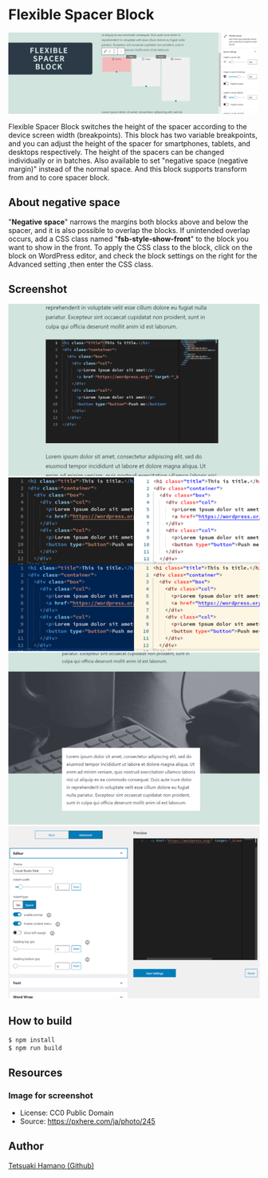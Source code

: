 # Flexible Spacer Block

![Header](https://raw.githubusercontent.com/t-hamano/flexible-spacer-block/main/wp-assets/banner-1544x500.png)

Flexible Spacer Block switches the height of the spacer according to the device screen width (breakpoints).
This block has two variable breakpoints, and you can adjust the height of the spacer for smartphones, tablets, and desktops respectively.
The height of the spacers can be changed individually or in batches.
Also available to set "negative space (negative margin)" instead of the normal space.
And this block supports transform from and to core spacer block.

## About negative space
"**Negative space**" narrows the margins both blocks above and below the spacer, and it is also possible to overlap the blocks.
If unintended overlap occurs, add a CSS class named "**fsb-style-show-front**" to the block you want to show in the front.
To apply the CSS class to the block, click on the block on WordPress editor, and check the block settings on the right for the Advanced setting ,then enter the CSS class.

## Screenshot
![On Block Editor](https://raw.githubusercontent.com/t-hamano/flexible-spacer-block/main/.wordpress-org/screenshot-1.png "On Block Editor")
![Setting page](https://raw.githubusercontent.com/t-hamano/flexible-spacer-block/main/.wordpress-org/screenshot-2.png "Setting page")
![Negative space example](https://raw.githubusercontent.com/t-hamano/flexible-spacer-block/main/.wordpress-org/screenshot-3.png "Negative space example")
![Negative space example](https://raw.githubusercontent.com/t-hamano/flexible-spacer-block/main/.wordpress-org/screenshot-4.png "Negative space example")

## How to build

```
$ npm install
$ npm run build
```

## Resources

### Image for screenshot
* License: CC0 Public Domain
* Source: https://pxhere.com/ja/photo/245
## Author

[Tetsuaki Hamano (Github)](https://github.com/t-hamano)

